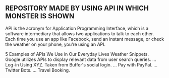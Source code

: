 ## REPOSITORY MADE BY USING API IN WHICH MONSTER IS SHOWN
API is the acronym for Application Programming Interface, which is a software intermediary that allows two applications to talk to each other. Each time you use an app like Facebook, send an instant message, or check the weather on your phone, you’re using an API.

5 Examples of APIs We Use in Our Everyday Lives
Weather Snippets. Google utilizes APIs to display relevant data from user search queries. ...
Log-in Using XYZ. Taken from Buffer's social login. ...
Pay with PayPal. ...
Twitter Bots. ...
Travel Booking.
